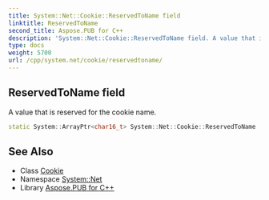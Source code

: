 ```yaml
---
title: System::Net::Cookie::ReservedToName field
linktitle: ReservedToName
second_title: Aspose.PUB for C++
description: 'System::Net::Cookie::ReservedToName field. A value that is reserved for the cookie name in C++.'
type: docs
weight: 5700
url: /cpp/system.net/cookie/reservedtoname/
---
```

## ReservedToName field


A value that is reserved for the cookie name.

```cpp
static System::ArrayPtr<char16_t> System::Net::Cookie::ReservedToName
```

## See Also

* Class [Cookie](../)
* Namespace [System::Net](../../)
* Library [Aspose.PUB for C++](../../../)
